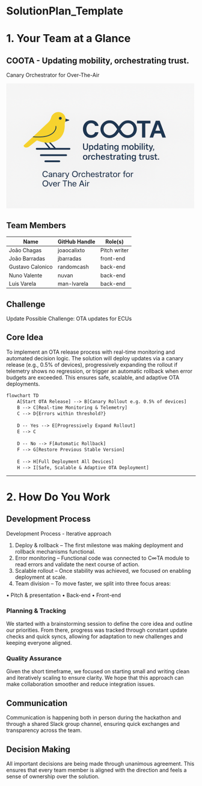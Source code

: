 # SolutionPlan_Template



# 1. Your Team at a Glance

## COOTA - Updating mobility, orchestrating trust.
Canary Orchestrator for Over-The-Air

<img src="assets/coota_logo.png" alt="Coota Logo" width="500px" />

## Team Members
| Name             | GitHub Handle | Role(s)      |
|------------------|---------------|--------------|
| João Chagas      | joaocalixto   | Pitch writer |
| João Barradas    |  jbarradas | front-end    |
| Gustavo Calonico |  randomcash  | back-end     |
| Nuno Valente     |  nuvan | back-end     |
| Luis Varela      |  man-lvarela | back-end     |

## Challenge
Update Possible Challenge: OTA updates for ECUs

## Core Idea
To implement an OTA release process with real-time monitoring and automated decision logic.
The solution will deploy updates via a canary release (e.g., 0.5% of devices), progressively expanding the rollout if telemetry shows no regression, or trigger an automatic rollback when error budgets are exceeded.
This ensures safe, scalable, and adaptive OTA deployments.

```mermaid
flowchart TD
    A[Start OTA Release] --> B[Canary Rollout e.g. 0.5% of devices]
    B --> C[Real-time Monitoring & Telemetry]
    C --> D{Errors within threshold?}
    
    D -- Yes --> E[Progressively Expand Rollout]
    E --> C
    
    D -- No --> F[Automatic Rollback]
    F --> G[Restore Previous Stable Version]
    
    E --> H[Full Deployment All Devices]
    H --> I[Safe, Scalable & Adaptive OTA Deployment]
```

---

# 2. How Do You Work

## Development Process
Development Process - Iterative approach
1.  Deploy & rollback – The first milestone was making deployment and rollback mechanisms functional.
2.  Error monitoring – Functional code was connected to C∞TA module to read errors and validate the next course of action.
3.  Scalable rollout – Once stability was achieved, we focused on enabling deployment at scale.
4. Team division – To move faster, we split into three focus areas:

•	Pitch & presentation
•	Back-end
•	Front-end


### Planning & Tracking
We started with a brainstorming session to define the core idea and outline our priorities. From there, progress was tracked through constant update checks and quick syncs, allowing for adaptation to new challenges and keeping everyone aligned.

### Quality Assurance
Given the short timeframe, we focused on starting small and writing clean and iteratively scaling to ensure clarity. We hope that this approach can make collaboration smoother and reduce integration issues.


## Communication
Communication is happening both in person during the hackathon and through a shared Slack group channel, ensuring quick exchanges and transparency across the team.

## Decision Making
All important decisions are being made through unanimous agreement. This ensures that every team member is aligned with the direction and feels a sense of ownership over the solution.
